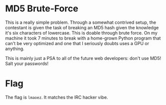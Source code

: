 # MD5 Brute-Force
This is a really simple problem. Through a somewhat contrived setup, the contestant is given the
task of breaking an MD5 hash given the knowledge it's six characters of lowercase. This is doable
through brute force. On my machine it took 7 minutes to break with a home-grown Python program that
can't be very optimized and one that I seriously doubts uses a GPU or anything.

This is mainly just a PSA to all of the future web developers: don't use MD5! Salt your passwords!

# Flag
The flag is `lmaoez`. It matches the IRC hacker vibe.
